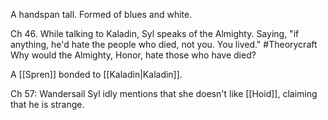 

A handspan tall. Formed of blues and white.

Ch 46.
While talking to Kaladin, Syl speaks of the Almighty. Saying, "if anything, he'd hate the people who died, not you. You lived." #Theorycraft  Why would the Almighty, Honor, hate those who have died?

A [[Spren]] bonded to [[Kaladin|Kaladin]].

Ch 57: Wandersail
Syl idly mentions that she doesn't like [[Hoid]], claiming that he is strange.